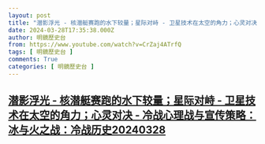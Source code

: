 ```yaml
---
layout: post
title: "潜影浮光 - 核潜艇赛跑的水下较量；星际对峙 - 卫星技术在太空的角力；心灵对决 - 冷战心理战与宣传策略：冰与火之战：冷战历史20240328"
date: 2024-03-28T17:35:38.000Z
author: 明鏡歷史台
from: https://www.youtube.com/watch?v=CrZaj4ATrfQ
tags: [ 明鏡歷史台 ]
comments: True
categories: [ 明鏡歷史台 ]
---
```

<!--1711647338000-->
[潜影浮光 - 核潜艇赛跑的水下较量；星际对峙 - 卫星技术在太空的角力；心灵对决 - 冷战心理战与宣传策略：冰与火之战：冷战历史20240328](https://www.youtube.com/watch?v=CrZaj4ATrfQ)
------

<div>

</div>
